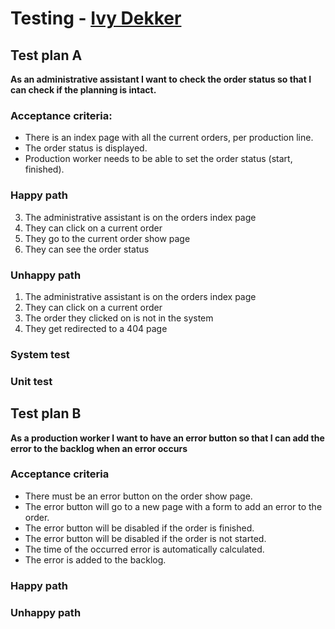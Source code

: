 # Testing - [Ivy Dekker](https://github.com/ivydk)

## Test plan A
**As an administrative assistant I want to check the order status so that I can check if the planning is intact.** 

### Acceptance criteria:
- There is an index page with all the current orders, per production line.
- The order status is displayed.
- Production worker needs to be able to set the order status (start, finished).

### Happy path
3. The administrative assistant is on the orders index page
4. They can click on a current order
5. They go to the current order show page
6. They can see the order status

### Unhappy path
1. The administrative assistant is on the orders index page
2. They can click on a current order
3. The order they clicked on is not in the system
4. They get redirected to a 404 page

### System test

### Unit test

## Test plan B
**As a production worker I want to have an error button so that I can add the error to the backlog when an error occurs**

### Acceptance criteria 
- There must be an error button on the order show page.
- The error button will go to a new page with a form to add an error to the order.
- The error button will be disabled if the order is finished.
- The error button will be disabled if the order is not started.
- The time of the occurred error is automatically calculated.
- The error is added to the backlog.

### Happy path

### Unhappy path

